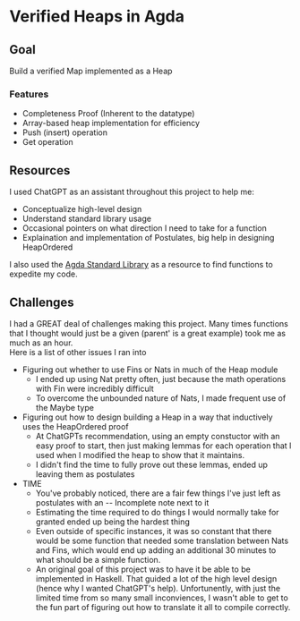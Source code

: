 # Verified Heaps in Agda

## Goal
Build a verified Map implemented as a Heap

### Features
* Completeness Proof (Inherent to the datatype)
* Array-based heap implementation for efficiency
* Push (insert) operation
* Get operation

## Resources
I used ChatGPT as an assistant throughout this project to help me:
* Conceptualize high-level design
* Understand standard library usage
* Occasional pointers on what direction I need to take for a function
* Explaination and implementation of Postulates, big help in designing HeapOrdered

I also used the [Agda Standard Library](https://agda.github.io/agda-stdlib/v1.6/) as a resource to find functions to expedite my code.

## Challenges
I had a GREAT deal of challenges making this project. Many times functions that I thought would just be a given (parent' is a great example) took me as much as an hour.\
Here is a list of other issues I ran into
* Figuring out whether to use Fins or Nats in much of the Heap module
    * I ended up using Nat pretty often, just because the math operations with Fin were incredibly difficult
    * To overcome the unbounded nature of Nats, I made frequent use of the Maybe type
* Figuring out how to design building a Heap in a way that inductively uses the HeapOrdered proof
    * At ChatGPTs recommendation, using an empty constuctor with an easy proof to start, then just making lemmas for each operation that I used when I modified the heap to show that it maintains.
    * I didn't find the time to fully prove out these lemmas, ended up leaving them as postulates
* TIME
    * You've probably noticed, there are a fair few things I've just left as postulates with an -- Incomplete note next to it
    * Estimating the time required to do things I would normally take for granted ended up being the hardest thing
    * Even outside of specific instances, it was so constant that there would be some function that needed some translation between Nats and Fins, which would end up adding an additional 30 minutes to what should be a simple function.
    * An original goal of this project was to have it be able to be implemented in Haskell. That guided a lot of the high level design (hence why I wanted ChatGPT's help). Unfortunently, with just the limited time from so many small inconviences, I wasn't able to get to the fun part of figuring out how to translate it all to compile correctly.